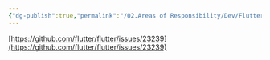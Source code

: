 ```yaml
---
{"dg-publish":true,"permalink":"/02.Areas of Responsibility/Dev/Flutter/Flutter Error - type 'Color' is not a subtype of  type 'MaterialColor'/","tags":["dev","flutter"],"noteIcon":""}
---
```



[https://github.com/flutter/flutter/issues/23239](https://github.com/flutter/flutter/issues/23239)